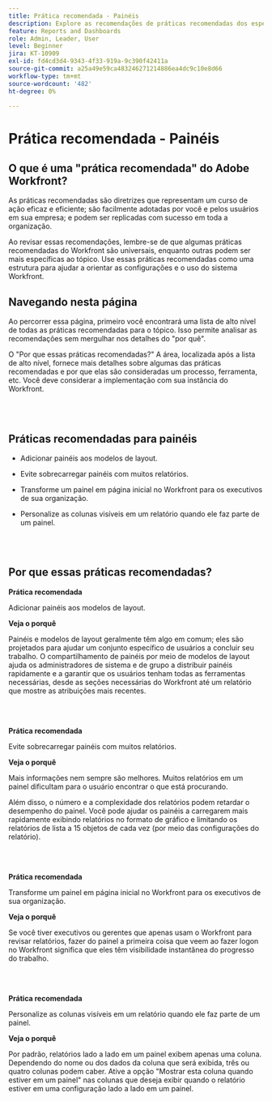 ```yaml
---
title: Prática recomendada - Painéis
description: Explore as recomendações de práticas recomendadas dos especialistas do Adobe Workfront sobre a configuração, gerenciamento e uso dos painéis do Workfront.
feature: Reports and Dashboards
role: Admin, Leader, User
level: Beginner
jira: KT-10909
exl-id: fd4cd3d4-9343-4f33-919a-9c390f42411a
source-git-commit: a25a49e59ca483246271214886ea4dc9c10e8d66
workflow-type: tm+mt
source-wordcount: '482'
ht-degree: 0%

---
```


# Prática recomendada - Painéis

## O que é uma &quot;prática recomendada&quot; do Adobe Workfront?

As práticas recomendadas são diretrizes que representam um curso de ação eficaz e eficiente; são facilmente adotadas por você e pelos usuários em sua empresa; e podem ser replicadas com sucesso em toda a organização.

Ao revisar essas recomendações, lembre-se de que algumas práticas recomendadas do Workfront são universais, enquanto outras podem ser mais específicas ao tópico. Use essas práticas recomendadas como uma estrutura para ajudar a orientar as configurações e o uso do sistema Workfront.

## Navegando nesta página

Ao percorrer essa página, primeiro você encontrará uma lista de alto nível de todas as práticas recomendadas para o tópico. Isso permite analisar as recomendações sem mergulhar nos detalhes do &quot;por quê&quot;.

O &quot;Por que essas práticas recomendadas?&quot; A área, localizada após a lista de alto nível, fornece mais detalhes sobre algumas das práticas recomendadas e por que elas são consideradas um processo, ferramenta, etc. Você deve considerar a implementação com sua instância do Workfront.

</br>
</br>

## Práticas recomendadas para painéis

* Adicionar painéis aos modelos de layout.

* Evite sobrecarregar painéis com muitos relatórios.

* Transforme um painel em página inicial no Workfront para os executivos de sua organização.

* Personalize as colunas visíveis em um relatório quando ele faz parte de um painel.


</br>
</br>


## Por que essas práticas recomendadas?

**Prática recomendada**

Adicionar painéis aos modelos de layout.

**Veja o porquê**

Painéis e modelos de layout geralmente têm algo em comum; eles são projetados para ajudar um conjunto específico de usuários a concluir seu trabalho. O compartilhamento de painéis por meio de modelos de layout ajuda os administradores de sistema e de grupo a distribuir painéis rapidamente e a garantir que os usuários tenham todas as ferramentas necessárias, desde as seções necessárias do Workfront até um relatório que mostre as atribuições mais recentes.

</br>
</br>

**Prática recomendada**

Evite sobrecarregar painéis com muitos relatórios.

**Veja o porquê**

Mais informações nem sempre são melhores. Muitos relatórios em um painel dificultam para o usuário encontrar o que está procurando.

Além disso, o número e a complexidade dos relatórios podem retardar o desempenho do painel. Você pode ajudar os painéis a carregarem mais rapidamente exibindo relatórios no formato de gráfico e limitando os relatórios de lista a 15 objetos de cada vez (por meio das configurações do relatório).

</br>
</br>

**Prática recomendada**

Transforme um painel em página inicial no Workfront para os executivos de sua organização.

**Veja o porquê**

Se você tiver executivos ou gerentes que apenas usam o Workfront para revisar relatórios, fazer do painel a primeira coisa que veem ao fazer logon no Workfront significa que eles têm visibilidade instantânea do progresso do trabalho.

</br>
</br>

**Prática recomendada**

Personalize as colunas visíveis em um relatório quando ele faz parte de um painel.

**Veja o porquê**

Por padrão, relatórios lado a lado em um painel exibem apenas uma coluna. Dependendo do nome ou dos dados da coluna que será exibida, três ou quatro colunas podem caber. Ative a opção &quot;Mostrar esta coluna quando estiver em um painel&quot; nas colunas que deseja exibir quando o relatório estiver em uma configuração lado a lado em um painel.
